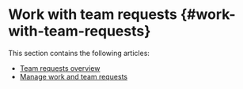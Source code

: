 


# Work with team requests {#work-with-team-requests}

This section contains the following articles:



* [Team requests overview](team-requests-overview.md) 
* [Manage work and team requests](manage-work-and-team-requests.md) 


